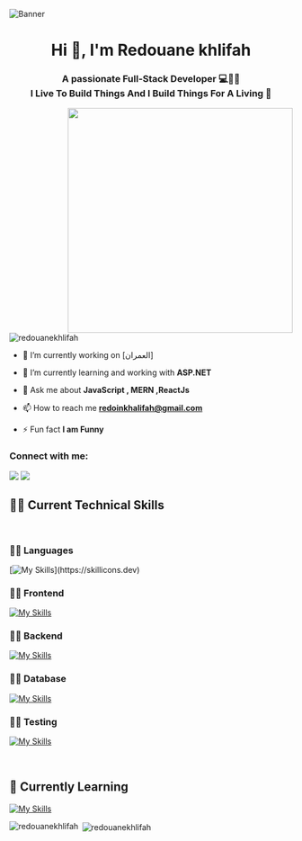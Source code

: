 ![Banner](https://res.cloudinary.com/superfolio/image/upload/v1620689979/68747470733a2f2f692e70696e696d672e636f6d2f6f726967696e616c732f63362f33332f63322f63363333633230656465383266306530636564376435373064626533613166332e676966_yjuh2s.gif)

<h1 align="center">Hi 👋, I'm Redouane khlifah</h1>
<h3 align="center">A passionate Full-Stack Developer 💻👨‍💻 <br>
  I Live To Build Things And I Build Things For A Living 🚀</h3>
<img align= "right" alt"coding" width = "400" src= "https://cdn.dribbble.com/users/1162077/screenshots/3848914/programmer.gif">

<p align="left"> <img src="https://komarev.com/ghpvc/?username=redouanekhlifah&label=Profile%20views&color=0e75b6&style=flat" alt="redouanekhlifah" /> </p>

- 🔭 I’m currently working on [العمران]

- 🌱 I’m currently learning and working with **ASP.NET**

- 💬 Ask me about **JavaScript , MERN ,ReactJs**

- 📫 How to reach me **redoinkhalifah@gmail.com**

- ⚡ Fun fact **I am Funny**

<h3 align="left">Connect with me:</h3>
<p align="left">
  <a href = "mailto:redoinkhalifah@gmail.com"><img src="https://img.shields.io/badge/-Gmail-%23333?style=for-the-badge&logo=gmail&logoColor=white" target="_blank"></a>
  <a href="https://www.linkedin.com/in/redouane-khalifah-203495262/" target="_blank"><img src="https://img.shields.io/badge/-LinkedIn-%230077B5?style=for-the-badge&logo=linkedin&logoColor=white" target="_blank"></a>  
</p>

## 🧑‍💻 Current Technical Skills

<br>


  ### 🧑‍💻 Languages

[![My Skills](https://skillicons.dev/icons?i=js,ts,php,java,c,cs,)](https://skillicons.dev)

  ### 🧑‍💻 Frontend
  
[![My Skills](https://skillicons.dev/icons?i=react,vuejs,redux,jquery,html,css,sass,tailwind,bootstrap,figma,xd,git,vscode,github)](https://skillicons.dev)
 
  ### 🧑‍💻 Backend
  
[![My Skills](https://skillicons.dev/icons?i=nodejs,express,nestjs,graphql,apollo,laravel )](https://skillicons.dev)

  ### 🧑‍💻 Database
  
[![My Skills](https://skillicons.dev/icons?i=mongodb,mysql,postgres,postman )](https://skillicons.dev)


  ### 🧑‍💻 Testing
  
[![My Skills](https://skillicons.dev/icons?i=jest,supabase)](https://skillicons.dev)

<br>

## 🌱 Currently Learning
  
[![My Skills](https://skillicons.dev/icons?i=angular,nextjs,nuxtjs,docker )](https://skillicons.dev)

<p><img align="left" src="https://github-readme-stats.vercel.app/api/top-langs?username=redouanekhlifah&show_icons=true&locale=en&layout=compact" alt="redouanekhlifah" /></p>

<p>&nbsp;<img align="center" src="https://github-readme-stats.vercel.app/api?username=redouanekhlifah&show_icons=true&locale=en" alt="redouanekhlifah" /></p>

